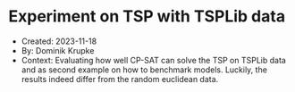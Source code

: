 # Experiment on TSP with TSPLib data

* Created: 2023-11-18
* By: Dominik Krupke
* Context: Evaluating how well CP-SAT can solve the TSP on TSPLib data and as second example on how to benchmark models. Luckily, the results indeed differ from the random euclidean data.